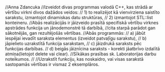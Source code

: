 //Anna Zdancuka
//Izveidot divas programmas valodā C++, kas strādā ar vērtību virkni divos dažādos veidos:
//  1) to realizējot kā vienvirziena saistīto sarakstu, izmantojot dinamiskas datu struktūras,
//  2) izmantojot STL::list konteineru.
//Abās realizācijās ir jāizveido prasītā specifiskā vērtību virknes apstrādes funkcija un jānodemonstrē tā darbībā,
//cita starpā parādot gan sākotnējās, gan rezultējošās vērtības.
//Abās programmās: 
//  a) jābūt iespējai ievadīt saraksta elementus (izveidot patvaļīgu sarakstu),
//  b) jāpielieto uzrakstītā funkcija sarakstam,
//  c) jāizdrukā saraksts pēc funkcijas darbības.
//  d) beigās jāiznīcina saraksts - korekti jāatbrīvo izdalītā atmiņa(lietojot delete vai clear).
//Sīkākas prasības sk. Laboratorijas darbu noteikumos.
//
//Uzrakstīt funkciju, kas  noskaidro, vai visas sarakstā sastopamās vērtības ir vismaz 2 eksemplāros.